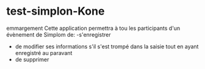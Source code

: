 # test-simplon-Kone
emmargement
Cette application permettra à tou les participants d'un évènement de Simplom de:
-s'enregistrer
- de modifier ses informations  s'il s'est trompé dans la saisie tout en ayant  enregistré  au paravant
-  de supprimer 
